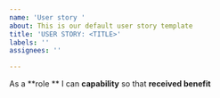 ```yaml
---
name: 'User story '
about: This is our default user story template
title: 'USER STORY: <TITLE>'
labels: ''
assignees: ''

---
```


As a **role ** I can **capability** so that **received benefit**
